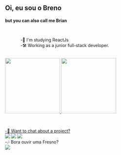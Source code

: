 ## Oi, eu sou o Breno
#### but you can also call me Brian
<br />
<div class='container'>
  <div class='text'>
    -📒 I'm studying ReactJs <br />
    -🛠️ Working as a junior full-stack developer.
  </div>
  <div class='extra'>
  </div>
</div>

<br />

<div>
  <a href="https://github.com/brenoalexandre">
  <img height="180em" src="https://github-readme-stats.vercel.app/api?username=BrenoAlexandre&show_icons=true&count_private=true&theme=chartreuse-dark" />
  <img height="180em" src="https://github-readme-stats.vercel.app/api/top-langs/?username=BrenoAlexandre&layout=compact&show_icons=true&count_private=true&theme=chartreuse-dark" />
</div>

  ##
  
<br />
-💬 Want to chat about a project?

 <div>
  <a href="https://www.linkedin.com/in/breno-alexandre/"><img src="https://img.shields.io/badge/LinkedIn-0077B5?style=for-the-badge&logo=linkedin&logoColor=white" /></a>
  <a href="https://www.instagram.com/breno_o_alexandre/"><img src="https://img.shields.io/badge/Instagram-E4405F?style=for-the-badge&logo=instagram&logoColor=white" /></a>
  <a href="mailto:bdebreno19@gmail.com"><img src="https://img.shields.io/badge/Gmail-D14836?style=for-the-badge&logo=gmail&logoColor=white" /></a>
</div
   
<br />
-🎶 Bora ouvir uma Fresno?
<div>
  <a href="https://open.spotify.com/artist/2sFXe6NbmT3k7Qy4N8fE7f"><img src="https://img.shields.io/badge/Spotify-1ED760?&style=for-the-badge&logo=spotify&logoColor=white" /></a>
</div>
   
<style>
  .container{
    width: 80%;
    margin: auto;
    padding: 10px;
  },
  
  .text{
    width: 15%;
    float: left;
  },
  
  .extra{
    margin-left: 15%;
  }
</style>
